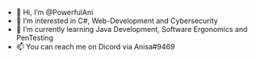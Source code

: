 - 👋 Hi, I’m @PowerfulAni
- 👀 I’m interested in C#, Web-Development and Cybersecurity 
- 🌱 I’m currently learning Java Development, Software Ergonomics and PenTesting
- 📫 You can reach me on Dicord via Anisa#9469

<!---
PowerfulAni/PowerfulAni is a ✨ special ✨ repository because its `README.md` (this file) appears on your GitHub profile.
You can click the Preview link to take a look at your changes.
--->
